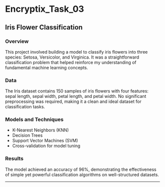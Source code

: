 # Encryptix_Task_03

## Iris Flower Classification

### Overview
This project involved building a model to classify iris flowers into three species: Setosa, Versicolor, and Virginica. It was a straightforward classification problem that helped reinforce my understanding of fundamental machine learning concepts.

### Data
The Iris dataset contains 150 samples of iris flowers with four features: sepal length, sepal width, petal length, and petal width. No significant preprocessing was required, making it a clean and ideal dataset for classification tasks.

### Models and Techniques
- K-Nearest Neighbors (KNN)
- Decision Trees
- Support Vector Machines (SVM)
- Cross-validation for model tuning

### Results
The model achieved an accuracy of 96%, demonstrating the effectiveness of simple yet powerful classification algorithms on well-structured datasets.

---

